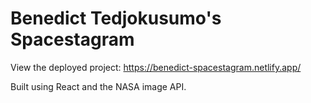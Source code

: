 # Benedict Tedjokusumo's Spacestagram

View the deployed project: https://benedict-spacestagram.netlify.app/

Built using React and the NASA image API.
